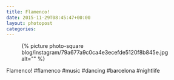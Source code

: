 ```yaml
---
title: Flamenco!
date: 2015-11-29T08:45:47+00:00
layout: photopost
categories:
---
```


<figure class="photo photo--square">
  {% picture photo-square blog/instagram/79a677a9c0ca4e3ecefde5120f8b845e.jpg alt="" %}
</figure>

Flamenco!
#flamenco #music #dancing #barcelona #nightlife
